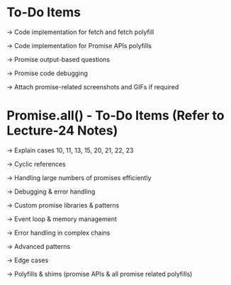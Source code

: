 # To-Do Items

-> Code implementation for fetch and fetch polyfill

-> Code implementation for Promise APIs polyfills

-> Promise output-based questions

-> Promise code debugging

-> Attach promise-related screenshots and GIFs if required


# Promise.all() - To-Do Items (Refer to Lecture-24 Notes)

-> Explain cases 10, 11, 13, 15, 20, 21, 22, 23

-> Cyclic references

-> Handling large numbers of promises efficiently

-> Debugging & error handling

-> Custom promise libraries & patterns

-> Event loop & memory management

-> Error handling in complex chains

-> Advanced patterns

-> Edge cases

-> Polyfills & shims (promise APIs & all promise related polyfills)